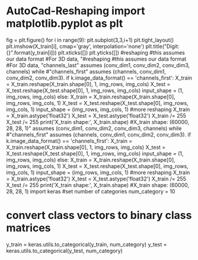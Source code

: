 # AutoCad-Reshaping import matplotlib.pyplot as plt
fig = plt.figure()
for i in range(9):
  plt.subplot(3,3,i+1)
  plt.tight_layout()
  plt.imshow(X_train[i], cmap='gray', interpolation='none')
  plt.title("Digit: {}".format(y_train[i]))
  plt.xticks([])
  plt.yticks([])
  #reshaping
#this assumes our data format
#For 3D data, "#reshaping
#this assumes our data format
#For 3D data, "channels_last" assumes (conv_dim1, conv_dim2, conv_dim3, channels) while 
#"channels_first" assumes (channels, conv_dim1, conv_dim2, conv_dim3).
if k.image_data_format() == 'channels_first':
    X_train = X_train.reshape(X_train.shape[0], 1, img_rows, img_cols)
    X_test = X_test.reshape(X_test.shape[0], 1, img_rows, img_cols)
    input_shape = (1, img_rows, img_cols)
else:
    X_train = X_train.reshape(X_train.shape[0], img_rows, img_cols, 1)
    X_test = X_test.reshape(X_test.shape[0], img_rows, img_cols, 1)
    input_shape = (img_rows, img_cols, 1)
#more reshaping
X_train = X_train.astype('float32')
X_test = X_test.astype('float32')
X_train /= 255
X_test /= 255
print('X_train shape:', X_train.shape) #X_train shape: (60000, 28, 28, 1)" assumes (conv_dim1, conv_dim2, conv_dim3, channels) while 
#"channels_first" assumes (channels, conv_dim1, conv_dim2, conv_dim3).
if k.image_data_format() == 'channels_first':
    X_train = X_train.reshape(X_train.shape[0], 1, img_rows, img_cols)
    X_test = X_test.reshape(X_test.shape[0], 1, img_rows, img_cols)
    input_shape = (1, img_rows, img_cols)
else:
    X_train = X_train.reshape(X_train.shape[0], img_rows, img_cols, 1)
    X_test = X_test.reshape(X_test.shape[0], img_rows, img_cols, 1)
    input_shape = (img_rows, img_cols, 1)
#more reshaping
X_train = X_train.astype('float32')
X_test = X_test.astype('float32')
X_train /= 255
X_test /= 255
print('X_train shape:', X_train.shape) #X_train shape: (60000, 28, 28, 1)
import keras
#set number of categories
num_category = 10
# convert class vectors to binary class matrices
y_train = keras.utils.to_categorical(y_train, num_category)
y_test = keras.utils.to_categorical(y_test, num_category)
